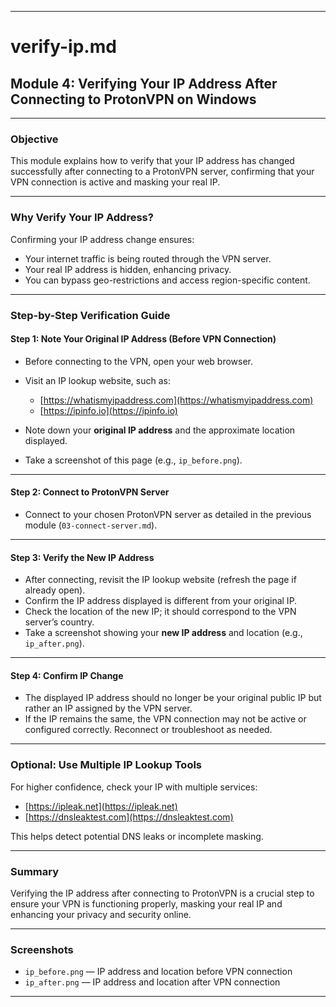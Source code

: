 
---

# verify-ip.md

## Module 4: Verifying Your IP Address After Connecting to ProtonVPN on Windows

---

### Objective

This module explains how to verify that your IP address has changed successfully after connecting to a ProtonVPN server, confirming that your VPN connection is active and masking your real IP.

---

### Why Verify Your IP Address?

Confirming your IP address change ensures:

* Your internet traffic is being routed through the VPN server.
* Your real IP address is hidden, enhancing privacy.
* You can bypass geo-restrictions and access region-specific content.

---

### Step-by-Step Verification Guide

#### Step 1: Note Your Original IP Address (Before VPN Connection)

* Before connecting to the VPN, open your web browser.
* Visit an IP lookup website, such as:

  * [https://whatismyipaddress.com](https://whatismyipaddress.com)
  * [https://ipinfo.io](https://ipinfo.io)
* Note down your **original IP address** and the approximate location displayed.
* Take a screenshot of this page (e.g., `ip_before.png`).

---

#### Step 2: Connect to ProtonVPN Server

* Connect to your chosen ProtonVPN server as detailed in the previous module (`03-connect-server.md`).

---

#### Step 3: Verify the New IP Address

* After connecting, revisit the IP lookup website (refresh the page if already open).
* Confirm the IP address displayed is different from your original IP.
* Check the location of the new IP; it should correspond to the VPN server’s country.
* Take a screenshot showing your **new IP address** and location (e.g., `ip_after.png`).

---

#### Step 4: Confirm IP Change

* The displayed IP address should no longer be your original public IP but rather an IP assigned by the VPN server.
* If the IP remains the same, the VPN connection may not be active or configured correctly. Reconnect or troubleshoot as needed.

---

### Optional: Use Multiple IP Lookup Tools

For higher confidence, check your IP with multiple services:

* [https://ipleak.net](https://ipleak.net)
* [https://dnsleaktest.com](https://dnsleaktest.com)

This helps detect potential DNS leaks or incomplete masking.

---

### Summary

Verifying the IP address after connecting to ProtonVPN is a crucial step to ensure your VPN is functioning properly, masking your real IP and enhancing your privacy and security online.

---

### Screenshots

* `ip_before.png` — IP address and location before VPN connection
* `ip_after.png` — IP address and location after VPN connection

---


